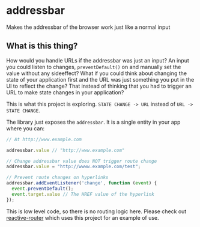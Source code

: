 # addressbar
Makes the addressbar of the browser work just like a normal input

## What is this thing?
How would you handle URLs if the addressbar was just an input? An input you could listen to changes, `preventDefault()` on and manually set the value without any sideeffect? What if you could think about changing the state of your application first and the URL was just something you put in the UI to reflect the change? That instead of thinking that you had to trigger an URL to make state changes in your application?

This is what this project is exploring. `STATE CHANGE -> URL` instead of `URL -> STATE CHANGE`.

The library just exposes the `addressbar`. It is a single entity in your app where you can:

```js
// At http://www.example.com

addressbar.value // "http://www.example.com"

// Change addressbar value does NOT trigger route change
addressbar.value = "http://wwww.example.com/test"; 

// Prevent route changes on hyperlinks
addressbar.addEventListener('change', function (event) {
  event.preventDefault();
  event.target.value // The HREF value of the hyperlink
});
```

This is low level code, so there is no routing logic here. Please check out [reactive-router](https://github.com/christianalfoni/reactive-router) which uses this project for an example of use.

